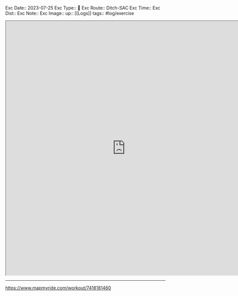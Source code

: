 Exc Date::  2023-07-25
Exc Type:: 🚴
Exc Route:: Ditch-SAC
Exc Time:: 
Exc Dist:: 
Exc Note:: 
Exc Image:: 
up:: [[Logs]]
tags:: #log/exercise 

<iframe height=800 width=750 src="https://www.mapmyride.com/workout/7418181460"></iframe>

---



https://www.mapmyride.com/workout/7418181460